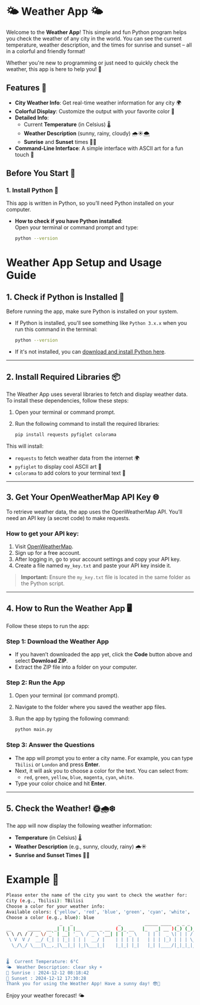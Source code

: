 # 🌤️ Weather App 🌤️

Welcome to the **Weather App**! This simple and fun Python program helps you check the weather of any city in the world. You can see the current temperature, weather description, and the times for sunrise and sunset – all in a colorful and friendly format!

Whether you're new to programming or just need to quickly check the weather, this app is here to help you! 🚀

## Features 📜

- **City Weather Info**: Get real-time weather information for any city 🌍
- **Colorful Display**: Customize the output with your favorite color 🌈
- **Detailed Info**:
  - Current **Temperature** (in Celsius) 🌡️
  - **Weather Description** (sunny, rainy, cloudy) 🌧️☀️🌨️
  - **Sunrise** and **Sunset** times 🌅🌄
- **Command-Line Interface**: A simple interface with ASCII art for a fun touch 🎨

## Before You Start 🚦

### 1. **Install Python** 🐍
This app is written in Python, so you’ll need Python installed on your computer.

- **How to check if you have Python installed**:  
  Open your terminal or command prompt and type:

  ```bash
  python --version
# Weather App Setup and Usage Guide

## 1. Check if Python is Installed 🐍

Before running the app, make sure Python is installed on your system.

- If Python is installed, you'll see something like `Python 3.x.x` when you run this command in the terminal:

    ```bash
    python --version
    ```

- If it's not installed, you can [download and install Python here](https://www.python.org/downloads/).

---

## 2. Install Required Libraries 📦

The Weather App uses several libraries to fetch and display weather data. To install these dependencies, follow these steps:

1. Open your terminal or command prompt.
2. Run the following command to install the required libraries:

    ```bash
    pip install requests pyfiglet colorama
    ```

This will install:

- `requests` to fetch weather data from the internet 🌍
- `pyfiglet` to display cool ASCII art 🎨
- `colorama` to add colors to your terminal text 🌈

---

## 3. Get Your OpenWeatherMap API Key 🌐

To retrieve weather data, the app uses the OpenWeatherMap API. You’ll need an API key (a secret code) to make requests.

### How to get your API key:

1. Visit [OpenWeatherMap](https://openweathermap.org/).
2. Sign up for a free account.
3. After logging in, go to your account settings and copy your API key.
4. Create a file named `my_key.txt` and paste your API key inside it.

> **Important:** Ensure the `my_key.txt` file is located in the same folder as the Python script.

---

## 4. How to Run the Weather App 🖥️

Follow these steps to run the app:

### Step 1: Download the Weather App

- If you haven’t downloaded the app yet, click the **Code** button above and select **Download ZIP**. 
- Extract the ZIP file into a folder on your computer.

### Step 2: Run the App

1. Open your terminal (or command prompt).
2. Navigate to the folder where you saved the weather app files.
3. Run the app by typing the following command:

    ```bash
    python main.py
    ```

### Step 3: Answer the Questions

- The app will prompt you to enter a city name. For example, you can type `Tbilisi` or `London` and press **Enter**.
- Next, it will ask you to choose a color for the text. You can select from:
  - `red`, `green`, `yellow`, `blue`, `magenta`, `cyan`, `white`.
- Type your color choice and hit **Enter**.

---

## 5. Check the Weather! 🌞🌧️❄️

The app will now display the following weather information:

- **Temperature** (in Celsius) 🌡️
- **Weather Description** (e.g., sunny, cloudy, rainy) 🌧️☀️
- **Sunrise and Sunset Times** 🌅🌄

# Example 📝
```bash
Please enter the name of the city you want to check the weather for:
City (e.g., Tbilisi): TBilisi
Choose a color for your weather info:
Available colors: {'yellow', 'red', 'blue', 'green', 'cyan', 'white', 'magenta'}
Choose a color (e.g., blue): blue
                    _   _                 _         _____ ____  _ _ _     _ 
__      _____  __ _| |_| |__   ___ _ __  (_)_ __   |_   _| __ )(_) (_)___(_)
\ \ /\ / / _ \/ _` | __| '_ \ / _ \ '__| | | '_ \    | | |  _ \| | | / __| |
 \ V  V /  __/ (_| | |_| | | |  __/ |    | | | | |   | | | |_) | | | \__ \ |
  \_/\_/ \___|\__,_|\__|_| |_|\___|_|    |_|_| |_|   |_| |____/|_|_|_|___/_|
                                                                            

🌡️  Current Temperature: 6°C
🌤️  Weather Description: clear sky ☀️
🌅 Sunrise : 2024-12-12 08:18:42
🌄 Sunset : 2024-12-12 17:30:28
Thank you for using the Weather App! Have a sunny day! 😎🌈

```
Enjoy your weather forecast! 🌤️
